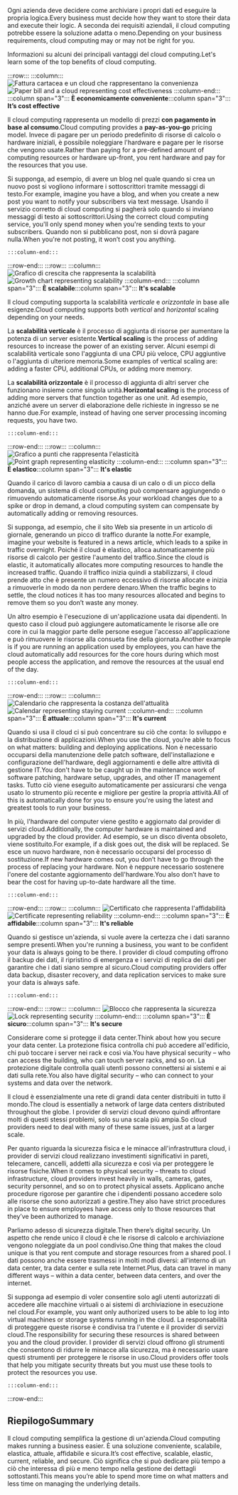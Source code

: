 <span data-ttu-id="89193-101">Ogni azienda deve decidere come archiviare i propri dati ed eseguire la propria logica.</span><span class="sxs-lookup"><span data-stu-id="89193-101">Every business must decide how they want to store their data and execute their logic.</span></span> <span data-ttu-id="89193-102">A seconda dei requisiti aziendali, il cloud computing potrebbe essere la soluzione adatta o meno.</span><span class="sxs-lookup"><span data-stu-id="89193-102">Depending on your business requirements, cloud computing may or may not be right for you.</span></span>

<span data-ttu-id="89193-103">Informazioni su alcuni dei principali vantaggi del cloud computing.</span><span class="sxs-lookup"><span data-stu-id="89193-103">Let's learn some of the top benefits of cloud computing.</span></span>

:::row:::
    :::column:::
        <span data-ttu-id="89193-104">![Fattura cartacea e un cloud che rappresentano la convenienza](../media/3-cost-effective.png)</span><span class="sxs-lookup"><span data-stu-id="89193-104">![Paper bill and a cloud representing cost effectiveness](../media/3-cost-effective.png)</span></span>
    :::column-end:::
    <span data-ttu-id="89193-105">:::column span="3"::: **È economicamente conveniente**</span><span class="sxs-lookup"><span data-stu-id="89193-105">:::column span="3"::: **It’s cost effective**</span></span>

<span data-ttu-id="89193-106">Il cloud computing rappresenta un modello di prezzi **con pagamento in base al consumo**.</span><span class="sxs-lookup"><span data-stu-id="89193-106">Cloud computing provides a **pay-as-you-go** pricing model.</span></span> <span data-ttu-id="89193-107">Invece di pagare per un periodo predefinito di risorse di calcolo o hardware iniziali, è possibile noleggiare l'hardware e pagare per le risorse che vengono usate.</span><span class="sxs-lookup"><span data-stu-id="89193-107">Rather than paying for a pre-defined amount of computing resources or hardware up-front, you rent hardware and pay for the resources that you use.</span></span>

<span data-ttu-id="89193-108">Si supponga, ad esempio, di avere un blog nel quale quando si crea un nuovo post si vogliono informare i sottoscrittori tramite messaggi di testo.</span><span class="sxs-lookup"><span data-stu-id="89193-108">For example, imagine you have a blog, and when you create a new post you want to notify your subscribers via text message.</span></span> <span data-ttu-id="89193-109">Usando il servizio corretto di cloud computing si pagherà solo quando si inviano messaggi di testo ai sottoscrittori.</span><span class="sxs-lookup"><span data-stu-id="89193-109">Using the correct cloud computing service, you'll only spend money when you're sending texts to your subscribers.</span></span> <span data-ttu-id="89193-110">Quando non si pubblicano post, non si dovrà pagare nulla.</span><span class="sxs-lookup"><span data-stu-id="89193-110">When you're not posting, it won’t cost you anything.</span></span>

    :::column-end:::
:::row-end:::
:::row:::
    :::column:::
        <span data-ttu-id="89193-111">![Grafico di crescita che rappresenta la scalabilità](../media/3-scalable.png)</span><span class="sxs-lookup"><span data-stu-id="89193-111">![Growth chart representing scalability](../media/3-scalable.png)</span></span>
    :::column-end:::
    <span data-ttu-id="89193-112">:::column span="3"::: **È scalabile**</span><span class="sxs-lookup"><span data-stu-id="89193-112">:::column span="3"::: **It's scalable**</span></span>

<span data-ttu-id="89193-113">Il cloud computing supporta la scalabilità _verticale_ e _orizzontale_ in base alle esigenze.</span><span class="sxs-lookup"><span data-stu-id="89193-113">Cloud computing supports both _vertical_ and _horizontal_ scaling depending on your needs.</span></span>

<span data-ttu-id="89193-114">La **scalabilità verticale** è il processo di aggiunta di risorse per aumentare la potenza di un server esistente.</span><span class="sxs-lookup"><span data-stu-id="89193-114">**Vertical scaling** is the process of adding resources to increase the power of an existing server.</span></span> <span data-ttu-id="89193-115">Alcuni esempi di scalabilità verticale sono l'aggiunta di una CPU più veloce, CPU aggiuntive o l'aggiunta di ulteriore memoria.</span><span class="sxs-lookup"><span data-stu-id="89193-115">Some examples of vertical scaling are: adding a faster CPU, additional CPUs, or adding more memory.</span></span>

<span data-ttu-id="89193-116">La **scalabilità orizzontale** è il processo di aggiunta di altri server che funzionano insieme come singola unità.</span><span class="sxs-lookup"><span data-stu-id="89193-116">**Horizontal scaling** is the process of adding more servers that function together as one unit.</span></span> <span data-ttu-id="89193-117">Ad esempio, anziché avere un server di elaborazione delle richieste in ingresso se ne hanno due.</span><span class="sxs-lookup"><span data-stu-id="89193-117">For example, instead of having one server processing incoming requests, you have two.</span></span>

    :::column-end:::
:::row-end:::
:::row:::
    :::column:::
        <span data-ttu-id="89193-118">![Grafico a punti che rappresenta l'elasticità](../media/3-elastic.png)</span><span class="sxs-lookup"><span data-stu-id="89193-118">![Point graph representing elasticity](../media/3-elastic.png)</span></span>
    :::column-end:::
    <span data-ttu-id="89193-119">:::column span="3"::: **È elastico**</span><span class="sxs-lookup"><span data-stu-id="89193-119">:::column span="3"::: **It's elastic**</span></span>

<span data-ttu-id="89193-120">Quando il carico di lavoro cambia a causa di un calo o di un picco della domanda, un sistema di cloud computing può compensare aggiungendo o rimuovendo automaticamente risorse.</span><span class="sxs-lookup"><span data-stu-id="89193-120">As your workload changes due to a spike or drop in demand, a cloud computing system can compensate by automatically adding or removing resources.</span></span>

<span data-ttu-id="89193-121">Si supponga, ad esempio, che il sito Web sia presente in un articolo di giornale, generando un picco di traffico durante la notte.</span><span class="sxs-lookup"><span data-stu-id="89193-121">For example, imagine your website is featured in a news article, which leads to a spike in traffic overnight.</span></span> <span data-ttu-id="89193-122">Poiché il cloud è elastico, alloca automaticamente più risorse di calcolo per gestire l'aumento del traffico.</span><span class="sxs-lookup"><span data-stu-id="89193-122">Since the cloud is elastic, it automatically allocates more computing resources to handle the increased traffic.</span></span> <span data-ttu-id="89193-123">Quando il traffico inizia quindi a stabilizzarsi, il cloud prende atto che è presente un numero eccessivo di risorse allocate e inizia a rimuoverle in modo da non perdere denaro.</span><span class="sxs-lookup"><span data-stu-id="89193-123">When the traffic begins to settle, the cloud notices it has too many resources allocated and begins to remove them so you don’t waste any money.</span></span>

<span data-ttu-id="89193-124">Un altro esempio è l'esecuzione di un'applicazione usata dai dipendenti. In questo caso il cloud può aggiungere automaticamente le risorse alle ore core in cui la maggior parte delle persone esegue l'accesso all'applicazione e può rimuovere le risorse alla consueta fine della giornata.</span><span class="sxs-lookup"><span data-stu-id="89193-124">Another example is if you are running an application used by employees, you can have the cloud automatically add resources for the core hours during which most people access the application, and remove the resources at the usual end of the day.</span></span>

    :::column-end:::
:::row-end:::
:::row:::
    :::column:::
        <span data-ttu-id="89193-125">![Calendario che rappresenta la costanza dell'attualità](../media/3-current.png)</span><span class="sxs-lookup"><span data-stu-id="89193-125">![Calendar representing staying current](../media/3-current.png)</span></span>
    :::column-end:::
    <span data-ttu-id="89193-126">:::column span="3"::: **È attuale**</span><span class="sxs-lookup"><span data-stu-id="89193-126">:::column span="3"::: **It's current**</span></span>

<span data-ttu-id="89193-127">Quando si usa il cloud ci si può concentrare su ciò che conta: lo sviluppo e la distribuzione di applicazioni.</span><span class="sxs-lookup"><span data-stu-id="89193-127">When you use the cloud, you’re able to focus on what matters: building and deploying applications.</span></span> <span data-ttu-id="89193-128">Non è necessario occuparsi della manutenzione delle patch software, dell'installazione e configurazione dell'hardware, degli aggiornamenti e delle altre attività di gestione IT.</span><span class="sxs-lookup"><span data-stu-id="89193-128">You don't have to be caught up in the maintenance work of software patching, hardware setup, upgrades, and other IT management tasks.</span></span> <span data-ttu-id="89193-129">Tutto ciò viene eseguito automaticamente per assicurarsi che venga usato lo strumento più recente e migliore per gestire la propria attività.</span><span class="sxs-lookup"><span data-stu-id="89193-129">All of this is automatically done for you to ensure you're using the latest and greatest tools to run your business.</span></span>

<span data-ttu-id="89193-130">In più, l'hardware del computer viene gestito e aggiornato dal provider di servizi cloud.</span><span class="sxs-lookup"><span data-stu-id="89193-130">Additionally, the computer hardware is maintained and upgraded by the cloud provider.</span></span> <span data-ttu-id="89193-131">Ad esempio, se un disco diventa obsoleto, viene sostituito.</span><span class="sxs-lookup"><span data-stu-id="89193-131">For example, if a disk goes out, the disk will be replaced.</span></span> <span data-ttu-id="89193-132">Se esce un nuovo hardware, non è necessario occuparsi del processo di sostituzione.</span><span class="sxs-lookup"><span data-stu-id="89193-132">If new hardware comes out, you don’t have to go through the process of replacing your hardware.</span></span> <span data-ttu-id="89193-133">Non è neppure necessario sostenere l'onere del costante aggiornamento dell'hardware.</span><span class="sxs-lookup"><span data-stu-id="89193-133">You also don’t have to bear the cost for having up-to-date hardware all the time.</span></span>

    :::column-end:::
:::row-end:::
:::row:::
    :::column:::
        <span data-ttu-id="89193-134">![Certificato che rappresenta l'affidabilità](../media/3-reliable.png)</span><span class="sxs-lookup"><span data-stu-id="89193-134">![Certificate representing reliability](../media/3-reliable.png)</span></span>
    :::column-end:::
    <span data-ttu-id="89193-135">:::column span="3"::: **È affidabile**</span><span class="sxs-lookup"><span data-stu-id="89193-135">:::column span="3"::: **It's reliable**</span></span>

<span data-ttu-id="89193-136">Quando si gestisce un'azienda, si vuole avere la certezza che i dati saranno sempre presenti.</span><span class="sxs-lookup"><span data-stu-id="89193-136">When you're running a business, you want to be confident your data is always going to be there.</span></span> <span data-ttu-id="89193-137">I provider di cloud computing offrono il backup dei dati, il ripristino di emergenza e i servizi di replica dei dati per garantire che i dati siano sempre al sicuro.</span><span class="sxs-lookup"><span data-stu-id="89193-137">Cloud computing providers offer data backup, disaster recovery, and data replication services to make sure your data is always safe.</span></span>

    :::column-end:::
:::row-end:::
:::row:::
    :::column:::
        <span data-ttu-id="89193-138">![Blocco che rappresenta la sicurezza](../media/3-secure.png)</span><span class="sxs-lookup"><span data-stu-id="89193-138">![Lock representing security](../media/3-secure.png)</span></span>
    :::column-end:::
    <span data-ttu-id="89193-139">:::column span="3"::: **È sicuro**</span><span class="sxs-lookup"><span data-stu-id="89193-139">:::column span="3"::: **It's secure**</span></span>

<span data-ttu-id="89193-140">Considerare come si protegge il data center.</span><span class="sxs-lookup"><span data-stu-id="89193-140">Think about how you secure your data center.</span></span> <span data-ttu-id="89193-141">La protezione fisica controlla chi può accedere all'edificio, chi può toccare i server nei rack e così via.</span><span class="sxs-lookup"><span data-stu-id="89193-141">You have physical security &ndash; who can access the building, who can touch server racks, and so on.</span></span> <span data-ttu-id="89193-142">La protezione digitale controlla quali utenti possono connettersi ai sistemi e ai dati sulla rete.</span><span class="sxs-lookup"><span data-stu-id="89193-142">You also have digital security &ndash; who can connect to your systems and data over the network.</span></span>

<span data-ttu-id="89193-143">Il cloud è essenzialmente una rete di grandi data center distribuiti in tutto il mondo.</span><span class="sxs-lookup"><span data-stu-id="89193-143">The cloud is essentially a network of large data centers distributed throughout the globe.</span></span> <span data-ttu-id="89193-144">I provider di servizi cloud devono quindi affrontare molti di questi stessi problemi, solo su una scala più ampia.</span><span class="sxs-lookup"><span data-stu-id="89193-144">So cloud providers need to deal with many of these same issues, just at a larger scale.</span></span>

<span data-ttu-id="89193-145">Per quanto riguarda la sicurezza fisica e le minacce all'infrastruttura cloud, i provider di servizi cloud realizzano investimenti significativi in pareti, telecamere, cancelli, addetti alla sicurezza e così via per proteggere le risorse fisiche.</span><span class="sxs-lookup"><span data-stu-id="89193-145">When it comes to physical security &ndash; threats to cloud infrastructure, cloud providers invest heavily in walls, cameras, gates, security personnel, and so on to protect physical assets.</span></span> <span data-ttu-id="89193-146">Applicano anche procedure rigorose per garantire che i dipendenti possano accedere solo alle risorse che sono autorizzati a gestire.</span><span class="sxs-lookup"><span data-stu-id="89193-146">They also have strict procedures in place to ensure employees have access only to those resources that they’ve been authorized to manage.</span></span>

<span data-ttu-id="89193-147">Parliamo adesso di sicurezza digitale.</span><span class="sxs-lookup"><span data-stu-id="89193-147">Then there’s digital security.</span></span> <span data-ttu-id="89193-148">Un aspetto che rende unico il cloud è che le risorse di calcolo e archiviazione vengono noleggiate da un pool condiviso.</span><span class="sxs-lookup"><span data-stu-id="89193-148">One thing that makes the cloud unique is that you rent compute and storage resources from a shared pool.</span></span> <span data-ttu-id="89193-149">I dati possono anche essere trasmessi in molti modi diversi: all'interno di un data center, tra data center e sulla rete Internet.</span><span class="sxs-lookup"><span data-stu-id="89193-149">Plus, data can travel in many different ways &ndash; within a data center, between data centers, and over the internet.</span></span>

<span data-ttu-id="89193-150">Si supponga ad esempio di voler consentire solo agli utenti autorizzati di accedere alle macchine virtuali o ai sistemi di archiviazione in esecuzione nel cloud.</span><span class="sxs-lookup"><span data-stu-id="89193-150">For example, you want only authorized users to be able to log into virtual machines or storage systems running in the cloud.</span></span> <span data-ttu-id="89193-151">La responsabilità di proteggere queste risorse è condivisa tra l'utente e il provider di servizi cloud.</span><span class="sxs-lookup"><span data-stu-id="89193-151">The responsibility for securing these resources is shared between you and the cloud provider.</span></span> <span data-ttu-id="89193-152">I provider di servizi cloud offrono gli strumenti che consentono di ridurre le minacce alla sicurezza, ma è necessario usare questi strumenti per proteggere le risorse in uso.</span><span class="sxs-lookup"><span data-stu-id="89193-152">Cloud providers offer tools that help you mitigate security threats but you must use these tools to protect the resources you use.</span></span>

    :::column-end:::
:::row-end:::

## <a name="summary"></a><span data-ttu-id="89193-153">Riepilogo</span><span class="sxs-lookup"><span data-stu-id="89193-153">Summary</span></span>

<span data-ttu-id="89193-154">Il cloud computing semplifica la gestione di un'azienda.</span><span class="sxs-lookup"><span data-stu-id="89193-154">Cloud computing makes running a business easier.</span></span> <span data-ttu-id="89193-155">È una soluzione conveniente, scalabile, elastica, attuale, affidabile e sicura.</span><span class="sxs-lookup"><span data-stu-id="89193-155">It’s cost effective, scalable, elastic, current, reliable, and secure.</span></span> <span data-ttu-id="89193-156">Ciò significa che si può dedicare più tempo a ciò che interessa di più e meno tempo nella gestione dei dettagli sottostanti.</span><span class="sxs-lookup"><span data-stu-id="89193-156">This means you’re able to spend more time on what matters and less time on managing the underlying details.</span></span>